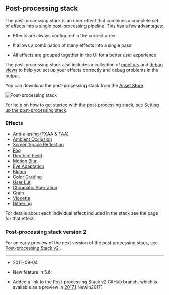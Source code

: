 ## Post-processing stack

The post-processing stack is an über effect that combines a complete set of effects into a single post-processing pipeline. This has a few advantages:

* Effects are always configured in the correct order

* It allows a combination of many effects into a single pass

* All effects are grouped together in the UI for a better user experience

The post-processing stack also includes a collection of [monitors](PostProcessing-Monitors) and [debug views](PostProcessing-DebugViews) to help you set up your effects correctly and debug problems in the output.

You can download the post-processing stack from the [Asset Store](https://www.assetstore.unity3d.com/en/#!/content/83912).

![Post-processing stack](../uploads/Main/PostProcessing-Stack-0.png)

For help on how to get started with the post-processing stack, see [Setting up the post-processing stack](PostProcessing-Stack-SetUp).

### Effects

* [Anti-aliasing (FXAA & TAA)](PostProcessing-Antialiasing)
* [Ambient Occlusion](PostProcessing-AmbientOcclusion)
* [Screen Space Reflection](PostProcessing-ScreenSpaceReflection)
* [Fog](PostProcessing-Fog)
* [Depth of Field](PostProcessing-DepthOfField)
* [Motion Blur](PostProcessing-MotionBlur)
* [Eye Adaptation](PostProcessing-EyeAdaptation)
* [Bloom](PostProcessing-Bloom)
* [Color Grading](PostProcessing-ColorGrading)
* [User Lut](PostProcessing-UserLut)
* [Chromatic Aberration](PostProcessing-ChromaticAberration)
* [Grain](PostProcessing-Grain)
* [Vignette](PostProcessing-Vignette)
* [Dithering](PostProcessing-Dithering)

For details about each individual effect included in the stack see the page for that effect.

### Post-processing stack version 2

For an early preview of the next version of the post processing stack, see [Post-processing Stack v2 ](https://github.com/Unity-Technologies/PostProcessing/tree/v2).

---

* <span class="page-edit"> 2017-09-04  <!-- include IncludeTextAmendPageSomeEdit --></span>

* <span class="page-history">New feature in 5.6</span>
* <span class="page-history">Added a link to the Post-processing Stack v2 GitHub branch, which is available as a preview in [2017.1](https://docs.unity3d.com/2017.1/Documentation/Manual/30_search.html?q=newin20171) <span class="search-words">NewIn20171</span></span>